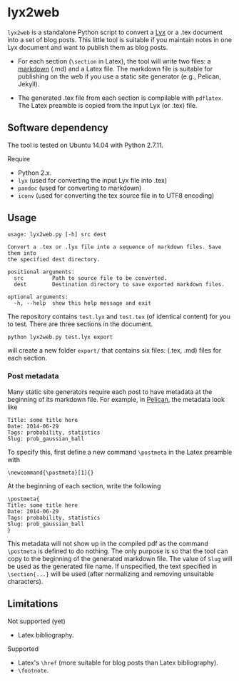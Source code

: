 # lyx2web

`lyx2web` is a standalone Python script to convert a
[Lyx](https://www.lyx.org/) or a .tex document into a set of blog posts. This
little tool is suitable if you maintain notes in one Lyx document and want to
publish them as blog posts. 

* For each section (`\section` in Latex), the tool will write two files: a
  [markdown](https://github.com/adam-p/markdown-here/wiki/Markdown-Cheatsheet)
(.md) and a Latex file. The markdown file is suitable for publishing on the web
if you use a static site generator (e.g., Pelican, Jekyll). 

* The generated .tex file from each section is compilable with `pdflatex`.
The Latex preamble is copied from the input Lyx (or .tex) file.


## Software dependency 

The tool is tested on Ubuntu 14.04 with Python 2.7.11. 

Require

* Python 2.x. 
* `lyx` (used for converting the input Lyx file into .tex)
* `pandoc` (used for converting to markdown) 
* `iconv` (used for converting the tex source file in to UTF8 encoding)

## Usage 

    usage: lyx2web.py [-h] src dest

    Convert a .tex or .lyx file into a sequence of markdown files. Save them into
    the specified dest directory.

    positional arguments:
      src         Path to source file to be converted.
      dest        Destination directory to save exported markdown files.

    optional arguments:
      -h, --help  show this help message and exit

The repository contains `test.lyx` and `test.tex` (of identical content) for you 
to test. There are three sections in the document.

    python lyx2web.py test.lyx export 

will create a new folder `export/` that contains six files: (.tex, .md) files for 
each section.

### Post metadata

Many static site generators require each post to have metadata at the beginning 
of its markdown file. For example, in [Pelican](http://blog.getpelican.com/), the 
metadata look like 


    Title: some title here
    Date: 2014-06-29 
    Tags: probability, statistics
    Slug: prob_gaussian_ball

To specify this, first define a new command `\postmeta` in the Latex preamble with 

    \newcommand{\postmeta}[1]{}

At the beginning of each section, write the following 

    \postmeta{
    Title: some title here
    Date: 2014-06-29 
    Tags: probability, statistics
    Slug: prob_gaussian_ball
    }

This metadata will not show up in the compiled pdf as the command `\postmeta` is 
defined to do nothing. The only purpose is so that the tool can copy to the
beginning of the generated markdown file. The value of `Slug` will be used as
the generated file name. If unspecified, the text specified in
`\section{...}` will be used (after normalizing and removing unsuitable
characters).

## Limitations

Not supported (yet)

* Latex bibliography.

Supported 

* Latex's `\href` (more suitable for blog posts than Latex bibliography).
* `\footnote`.
